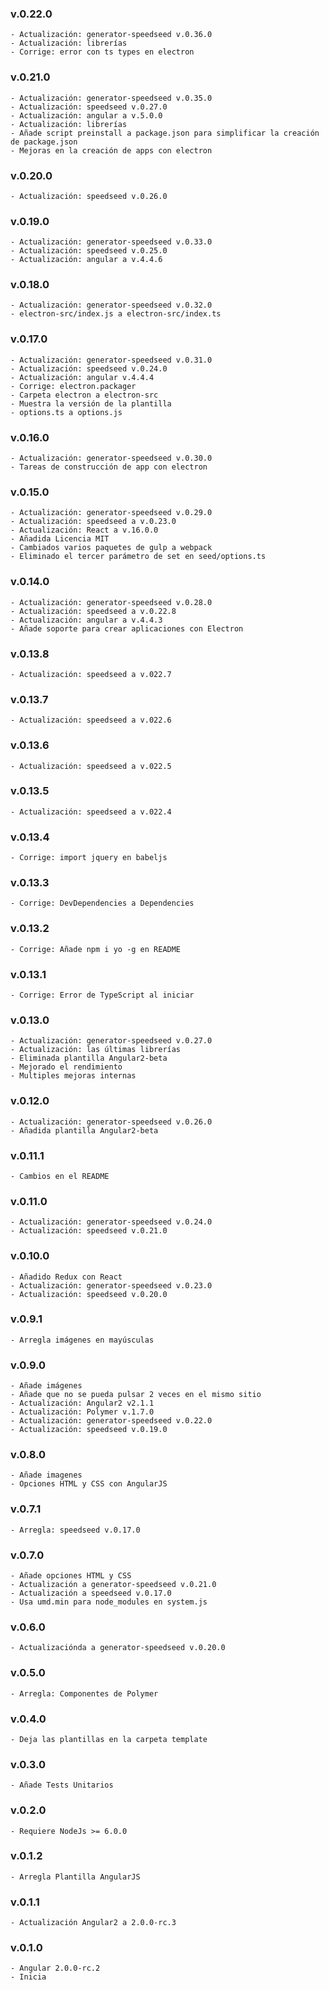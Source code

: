 ### v.0.22.0
    - Actualización: generator-speedseed v.0.36.0
    - Actualización: librerías
    - Corrige: error con ts types en electron

### v.0.21.0
    - Actualización: generator-speedseed v.0.35.0
    - Actualización: speedseed v.0.27.0
    - Actualización: angular a v.5.0.0
    - Actualización: librerías
    - Añade script preinstall a package.json para simplificar la creación de package.json
    - Mejoras en la creación de apps con electron

### v.0.20.0
    - Actualización: speedseed v.0.26.0

### v.0.19.0
    - Actualización: generator-speedseed v.0.33.0
    - Actualización: speedseed v.0.25.0
    - Actualización: angular a v.4.4.6

### v.0.18.0
    - Actualización: generator-speedseed v.0.32.0
    - electron-src/index.js a electron-src/index.ts

### v.0.17.0
    - Actualización: generator-speedseed v.0.31.0
    - Actualización: speedseed v.0.24.0
    - Actualización: angular v.4.4.4
    - Corrige: electron.packager
    - Carpeta electron a electron-src
    - Muestra la versión de la plantilla
    - options.ts a options.js

### v.0.16.0
    - Actualización: generator-speedseed v.0.30.0
    - Tareas de construcción de app con electron

### v.0.15.0
    - Actualización: generator-speedseed v.0.29.0
    - Actualización: speedseed a v.0.23.0
    - Actualización: React a v.16.0.0
    - Añadida Licencia MIT
    - Cambiados varios paquetes de gulp a webpack
    - Eliminado el tercer parámetro de set en seed/options.ts

### v.0.14.0
    - Actualización: generator-speedseed v.0.28.0
    - Actualización: speedseed a v.0.22.8
    - Actualización: angular a v.4.4.3
    - Añade soporte para crear aplicaciones con Electron

### v.0.13.8
    - Actualización: speedseed a v.022.7

### v.0.13.7
    - Actualización: speedseed a v.022.6

### v.0.13.6
    - Actualización: speedseed a v.022.5

### v.0.13.5
    - Actualización: speedseed a v.022.4

### v.0.13.4
    - Corrige: import jquery en babeljs

### v.0.13.3
    - Corrige: DevDependencies a Dependencies
    
### v.0.13.2
    - Corrige: Añade npm i yo -g en README

### v.0.13.1
    - Corrige: Error de TypeScript al iniciar

### v.0.13.0
    - Actualización: generator-speedseed v.0.27.0
    - Actualización: las últimas librerías
    - Eliminada plantilla Angular2-beta
    - Mejorado el rendimiento
    - Multiples mejoras internas
    
### v.0.12.0
    - Actualización: generator-speedseed v.0.26.0
    - Añadida plantilla Angular2-beta

### v.0.11.1
    - Cambios en el README

### v.0.11.0
    - Actualización: generator-speedseed v.0.24.0
    - Actualización: speedseed v.0.21.0

### v.0.10.0
    - Añadido Redux con React
    - Actualización: generator-speedseed v.0.23.0
    - Actualización: speedseed v.0.20.0

### v.0.9.1
    - Arregla imágenes en mayúsculas

### v.0.9.0
    - Añade imágenes
    - Añade que no se pueda pulsar 2 veces en el mismo sitio
    - Actualización: Angular2 v2.1.1
    - Actualización: Polymer v.1.7.0
    - Actualización: generator-speedseed v.0.22.0
    - Actualización: speedseed v.0.19.0

### v.0.8.0
    - Añade imagenes
    - Opciones HTML y CSS con AngularJS

### v.0.7.1
    - Arregla: speedseed v.0.17.0

### v.0.7.0
    - Añade opciones HTML y CSS
    - Actualización a generator-speedseed v.0.21.0
    - Actualización a speedseed v.0.17.0
    - Usa umd.min para node_modules en system.js

### v.0.6.0
    - Actualizaciónda a generator-speedseed v.0.20.0

### v.0.5.0
    - Arregla: Componentes de Polymer

### v.0.4.0
    - Deja las plantillas en la carpeta template

### v.0.3.0
    - Añade Tests Unitarios

### v.0.2.0
    - Requiere NodeJs >= 6.0.0

### v.0.1.2
    - Arregla Plantilla AngularJS

### v.0.1.1
    - Actualización Angular2 a 2.0.0-rc.3 

### v.0.1.0
    - Angular 2.0.0-rc.2
    - Inicia
